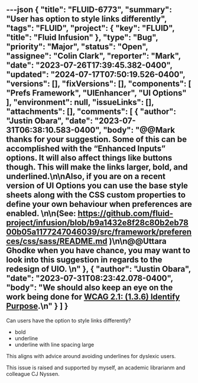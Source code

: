 ---json
{
  "title": "FLUID-6773",
  "summary": "User has option to style links differently",
  "tags": "FLUID",
  "project": {
    "key": "FLUID",
    "title": "Fluid Infusion"
  },
  "type": "Bug",
  "priority": "Major",
  "status": "Open",
  "assignee": "Colin Clark",
  "reporter": "Mark",
  "date": "2023-07-26T17:39:45.382-0400",
  "updated": "2024-07-17T07:50:19.526-0400",
  "versions": [],
  "fixVersions": [],
  "components": [
    "Prefs Framework",
    "UIEnhancer",
    "UI Options"
  ],
  "environment": null,
  "issueLinks": [],
  "attachments": [],
  "comments": [
    {
      "author": "Justin Obara",
      "date": "2023-07-31T06:38:10.583-0400",
      "body": "@@Mark thanks for your suggestion. Some of this can be accomplished with the “Enhanced Inputs” options. It will also affect things like buttons though. This will make the links larger, bold, and underlined.\n\nAlso, if you are on a recent version of UI Options you can use the base style sheets along with the CSS custom properties to define your own behaviour when preferences are enabled.&#x20;\n\n(See: <https://github.com/fluid-project/infusion/blob/b9a1432e8f28c80b2eb7800b05a1177247046039/src/framework/preferences/css/sass/README.md> )\n\n@@Uttara Ghodke when you have chance, you may want to look into this suggestion in regards to the redesign of UIO.&#x20;\n"
    },
    {
      "author": "Justin Obara",
      "date": "2023-07-31T08:23:42.078-0400",
      "body": "We should also keep an eye on the work being done for [WCAG 2.1: (1.3.6) Identify Purpose](https://www.w3.org/WAI/WCAG21/Understanding/identify-purpose.html).\n"
    }
  ]
}
---
Can users have the option to style links differently?

* bold
* underline
* underline with line spacing large

This aligns with advice around avoiding underlines for dyslexic users.



This issue is raised and supported by myself, an academic librarianm and colleague CJ Nyssen.&#x20;

        